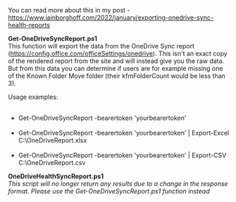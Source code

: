 You can read more about this in my post - https://www.iainborghoff.com/2022/january/exporting-onedrive-sync-health-reports

**Get-OneDriveSyncReport.ps1**<br>
This function will export the data from the OneDrive Sync report (https://config.office.com/officeSettings/onedrive). This isn't an exact copy of the rendered report from the site and will instead give you the raw data. But from this data you can determine if users are for example missing one of the Known Folder Move folder (their kfmFolderCount would be less than 3).

Usage examples:
<ul>
  <li>Get-OneDriveSyncReport -bearertoken 'yourbearertoken'</li>
  <li>Get-OneDriveSyncReport -bearertoken 'yourbearertoken' | Export-Excel C:\OneDriveReport.xlsx</li>
  <li>Get-OneDriveSyncReport -bearertoken 'yourbearertoken' | Export-CSV C:\OneDriveReport.csv</li>
</ul>

**OneDriveHealthSyncReport.ps1**<br>
*This script will no longer return any results due to a change in the response format. Please use the Get-OneDriveSyncReport.ps1 function instead*

